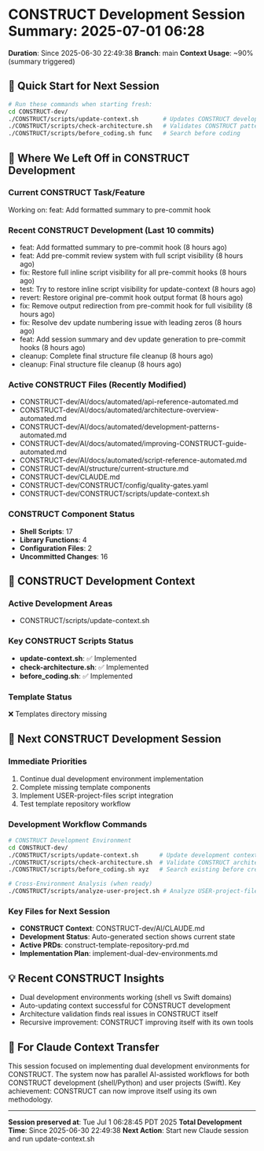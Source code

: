 # CONSTRUCT Development Session Summary: 2025-07-01 06:28
**Duration**: Since 2025-06-30 22:49:38
**Branch**: main
**Context Usage**: ~90% (summary triggered)

## 🎯 Quick Start for Next Session
```bash
# Run these commands when starting fresh:
cd CONSTRUCT-dev/
./CONSTRUCT/scripts/update-context.sh       # Updates CONSTRUCT development context
./CONSTRUCT/scripts/check-architecture.sh   # Validates CONSTRUCT patterns
./CONSTRUCT/scripts/before_coding.sh func   # Search before coding
```

## 📍 Where We Left Off in CONSTRUCT Development

### Current CONSTRUCT Task/Feature
Working on: feat: Add formatted summary to pre-commit hook

### Recent CONSTRUCT Development (Last 10 commits)
- feat: Add formatted summary to pre-commit hook (8 hours ago)
- feat: Add pre-commit review system with full script visibility (8 hours ago)
- fix: Restore full inline script visibility for all pre-commit hooks (8 hours ago)
- test: Try to restore inline script visibility for update-context (8 hours ago)
- revert: Restore original pre-commit hook output format (8 hours ago)
- fix: Remove output redirection from pre-commit hook for full visibility (8 hours ago)
- fix: Resolve dev update numbering issue with leading zeros (8 hours ago)
- feat: Add session summary and dev update generation to pre-commit hooks (8 hours ago)
- cleanup: Complete final structure file cleanup (8 hours ago)
- cleanup: Final structure file cleanup (8 hours ago)

### Active CONSTRUCT Files (Recently Modified)
- CONSTRUCT-dev/AI/docs/automated/api-reference-automated.md
- CONSTRUCT-dev/AI/docs/automated/architecture-overview-automated.md
- CONSTRUCT-dev/AI/docs/automated/development-patterns-automated.md
- CONSTRUCT-dev/AI/docs/automated/improving-CONSTRUCT-guide-automated.md
- CONSTRUCT-dev/AI/docs/automated/script-reference-automated.md
- CONSTRUCT-dev/AI/structure/current-structure.md
- CONSTRUCT-dev/CLAUDE.md
- CONSTRUCT-dev/CONSTRUCT/config/quality-gates.yaml
- CONSTRUCT-dev/CONSTRUCT/scripts/update-context.sh

### CONSTRUCT Component Status
- **Shell Scripts**:       17
- **Library Functions**:        4
- **Configuration Files**:        2
- **Uncommitted Changes**:       16

## 🔧 CONSTRUCT Development Context

### Active Development Areas
- CONSTRUCT/scripts/update-context.sh

### Key CONSTRUCT Scripts Status
- **update-context.sh**: ✅ Implemented
- **check-architecture.sh**: ✅ Implemented
- **before_coding.sh**: ✅ Implemented

### Template Status
❌ Templates directory missing

## 🚀 Next CONSTRUCT Development Session

### Immediate Priorities
1. Continue dual development environment implementation
2. Complete missing template components
3. Implement USER-project-files script integration
4. Test template repository workflow

### Development Workflow Commands
```bash
# CONSTRUCT Development Environment
cd CONSTRUCT-dev/
./CONSTRUCT/scripts/update-context.sh      # Update development context
./CONSTRUCT/scripts/check-architecture.sh  # Validate CONSTRUCT architecture
./CONSTRUCT/scripts/before_coding.sh xyz   # Search existing before creating

# Cross-Environment Analysis (when ready)
./CONSTRUCT/scripts/analyze-user-project.sh # Analyze USER-project-files patterns
```

### Key Files for Next Session
- **CONSTRUCT Context**: CONSTRUCT-dev/AI/CLAUDE.md
- **Development Status**: Auto-generated section shows current state
- **Active PRDs**: construct-template-repository-prd.md
- **Implementation Plan**: implement-dual-dev-environments.md

## 💡 Recent CONSTRUCT Insights
- Dual development environments working (shell vs Swift domains)
- Auto-updating context successful for CONSTRUCT development
- Architecture validation finds real issues in CONSTRUCT itself
- Recursive improvement: CONSTRUCT improving itself with its own tools

## 🤖 For Claude Context Transfer
This session focused on implementing dual development environments for CONSTRUCT. The system now has parallel AI-assisted workflows for both CONSTRUCT development (shell/Python) and user projects (Swift). Key achievement: CONSTRUCT can now improve itself using its own methodology.

---
**Session preserved at**: Tue Jul  1 06:28:45 PDT 2025
**Total Development Time**: Since 2025-06-30 22:49:38
**Next Action**: Start new Claude session and run update-context.sh
